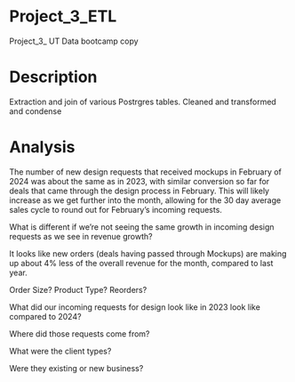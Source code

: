# Project_3_ETL
Project_3_ UT Data bootcamp copy

# Description
Extraction and join of various Postrgres tables.
Cleaned and transformed and condense 

# Analysis
The number of new design requests that received mockups in February of 2024 was about the same as in 2023, with similar conversion so far for deals that came through the design process in February. 
This will likely increase as we get further into the month, allowing for the 30 day average sales cycle to round out for February’s incoming requests.

What is different if we’re not seeing the same growth in incoming design requests as we see in revenue growth? 

It looks like new orders (deals having passed through Mockups) are making up about 4% less of the overall revenue for the month, compared to last year. 

Order Size?
Product Type?
Reorders?

What did our incoming requests for design look like in 2023 look like compared to 2024?

Where did those requests come from?

What were the client types?

Were they existing or new business?



